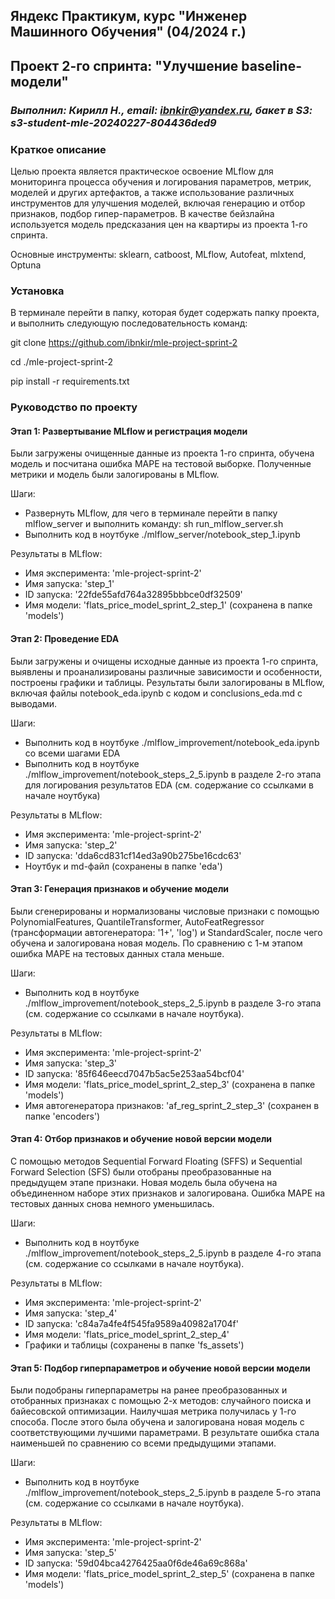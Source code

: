 ## Яндекс Практикум, курс "Инженер Машинного Обучения" (04/2024 г.)
## Проект 2-го спринта: "Улучшение baseline-модели"
### *Выполнил: Кирилл Н., email: ibnkir@yandex.ru, бакет в S3: s3-student-mle-20240227-804436ded9*

### Краткое описание
Целью проекта является практическое освоение MLflow для мониторинга процесса обучения и логирования параметров, метрик, моделей и других артефактов, а также использование различных инструментов для улучшения моделей, включая генерацию и отбор признаков, подбор гипер-параметров. В качестве бейзлайна используется модель предсказания цен на квартиры из проекта 1-го спринта.

Основные инструменты: sklearn, catboost, MLflow, Autofeat, mlxtend, Optuna 

### Установка
В терминале перейти в папку, которая будет содержать папку проекта, и выполнить следующую последовательность команд:

git clone https://github.com/ibnkir/mle-project-sprint-2

cd ./mle-project-sprint-2

pip install -r requirements.txt

### Руководство по проекту
#### Этап 1: Развертывание MLflow и регистрация модели
Были загружены очищенные данные из проекта 1-го спринта, обучена модель и посчитана ошибка MAPE на тестовой выборке. Полученные метрики и модель были залогированы в MLflow.

Шаги:
- Развернуть MLflow, для чего в терминале перейти в папку mlflow_server и выполнить команду: sh run_mlflow_server.sh
- Выполнить код в ноутбуке ./mlflow_server/notebook_step_1.ipynb

Результаты в MLflow:
- Имя эксперимента: 'mle-project-sprint-2'
- Имя запуска: 'step_1'
- ID запуска: '22fde55afd764a32895bbbce0df32509'
- Имя модели: 'flats_price_model_sprint_2_step_1' (сохранена в папке 'models')

#### Этап 2: Проведение EDA 
Были загружены и очищены исходные данные из проекта 1-го спринта, выявлены и проанализированы различные зависимости и особенности, построены графики и таблицы. Результаты были залогированы в MLflow, включая файлы notebook_eda.ipynb с кодом и conclusions_eda.md с выводами.

Шаги:
- Выполнить код в ноутбуке ./mlflow_improvement/notebook_eda.ipynb со всеми шагами EDA
- Выполнить код в ноутбуке ./mlflow_improvement/notebook_steps_2_5.ipynb в разделе 2-го этапа для логирования результатов EDA (см. содержание со ссылками в начале ноутбука)

Результаты в MLflow:
- Имя эксперимента: 'mle-project-sprint-2'
- Имя запуска: 'step_2'
- ID запуска: 'dda6cd831cf14ed3a90b275be16cdc63'
- Ноутбук и md-файл (сохранены в папке 'eda')

#### Этап 3: Генерация признаков и обучение модели
Были сгенерированы и нормализованы числовые признаки с помощью PolynomialFeatures, QuantileTransformer, AutoFeatRegressor (трансформации автогенератора: '1+', 'log') и StandardScaler, после чего обучена и залогирована новая модель. По сравнению с 1-м этапом ошибка MAPE на тестовых данных стала меньше.

Шаги:
- Выполнить код в ноутбуке ./mlflow_improvement/notebook_steps_2_5.ipynb в разделе 3-го этапа (см. содержание со ссылками в начале ноутбука).

Результаты в MLflow:
- Имя эксперимента: 'mle-project-sprint-2'
- Имя запуска: 'step_3'
- ID запуска: '85f646eecd7047b5ac5e253aa54bcf04'
- Имя модели: 'flats_price_model_sprint_2_step_3' (сохранена в папке 'models')
- Имя автогенератора признаков: 'af_reg_sprint_2_step_3' (сохранен в папке 'encoders')

#### Этап 4: Отбор признаков и обучение новой версии модели
С помощью методов Sequential Forward Floating (SFFS) и Sequential Forward Selection (SFS) были отобраны преобразованные на предыдущем этапе признаки. Новая модель была обучена на объединенном наборе этих признаков и залогирована. Ошибка MAPE на тестовых данных снова немного уменьшилась.

Шаги:
- Выполнить код в ноутбуке ./mlflow_improvement/notebook_steps_2_5.ipynb в разделе 4-го этапа (см. содержание со ссылками в начале ноутбука).

Результаты в MLflow:
- Имя эксперимента: 'mle-project-sprint-2'
- Имя запуска: 'step_4'
- ID запуска: 'c84a7a4fe4f545fa9589a40982a1704f'
- Имя модели: 'flats_price_model_sprint_2_step_4'
- Графики и таблицы (сохранены в папке 'fs_assets')

#### Этап 5: Подбор гиперпараметров и обучение новой версии модели
Были подобраны гиперпараметры на ранее преобразованных и отобранных признаках с помощью 2-х методов: случайного поиска и байесовской оптимизации. Наилучшая метрика получилась у 1-го способа. После этого была обучена и залогирована новая модель с соответствующими лучшими параметрами. В результате ошибка стала наименьшей по сравнению со всеми предыдущими этапами.

Шаги:
- Выполнить код в ноутбуке ./mlflow_improvement/notebook_steps_2_5.ipynb в разделе 5-го этапа (см. содержание со ссылками в начале ноутбука).

Результаты в MLflow:
- Имя эксперимента: 'mle-project-sprint-2'
- Имя запуска: 'step_5'
- ID запуска: '59d04bca4276425aa0f6de46a69c868a'
- Имя модели: 'flats_price_model_sprint_2_step_5' (сохранена в папке 'models')
